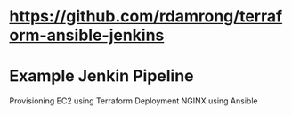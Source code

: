 # https://github.com/rdamrong/terraform-ansible-jenkins
# Example Jenkin Pipeline 
Provisioning EC2 using Terraform
Deployment NGINX using Ansible
